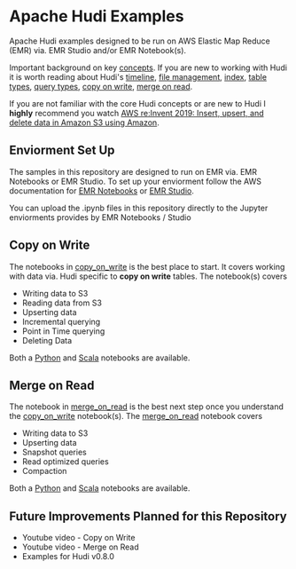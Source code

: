 # Apache Hudi Examples
Apache Hudi examples designed to be run on AWS Elastic Map Reduce (EMR) via. EMR Studio and/or EMR Notebook(s).

Important background on key [concepts][1]. If you are new to working with Hudi it is worth reading about Hudi's [timeline][2], [file management][3], [index][4], [table types][5], [query types][6], [copy on write][7], [merge on read][8].

If you are not familiar with the core Hudi concepts or are new to Hudi I **highly** recommend you watch [AWS re:Invent 2019: Insert, upsert, and delete data in Amazon S3 using Amazon][15].

## Enviorment Set Up

The samples in this repository are designed to run on EMR via. EMR Notebooks or EMR Studio. To set up your enviorment follow the AWS documentation for [EMR Notebooks][10] or [EMR Studio][11]. 

You can upload the .ipynb files in this repository directly to the Jupyter enviorments provides by EMR Notebooks / Studio

## Copy on Write
The notebooks in [copy_on_write][9] is the best place to start. It covers working with data via. Hudi specific to **copy on write** tables. The notebook(s) covers
* Writing data to S3 
* Reading data from S3
* Upserting data
* Incremental querying
* Point in Time querying
* Deleting Data

Both a [Python][12] and [Scala][13] notebooks are available.
## Merge on Read

The notebook in [merge_on_read][14] is the best next step once you understand the [copy_on_write][9] notebook(s). The [merge_on_read][14] notebook covers
* Writing data to S3
* Upserting data
* Snapshot queries
* Read optimized queries
* Compaction

Both a [Python][16] and [Scala][17] notebooks are available.

## Future Improvements Planned for this Repository
* Youtube video - Copy on Write
* Youtube video - Merge on Read
* Examples for Hudi v0.8.0

[1]:https://hudi.apache.org/docs/concepts/
[2]:https://hudi.apache.org/docs/concepts/#timeline
[3]:https://hudi.apache.org/docs/concepts/#file-management
[4]:https://hudi.apache.org/docs/concepts/#index
[5]:https://hudi.apache.org/docs/concepts/#table-types
[6]:https://hudi.apache.org/docs/concepts/#query-types
[7]:https://hudi.apache.org/docs/concepts/#copy-on-write-table
[8]:https://hudi.apache.org/docs/concepts/#merge-on-read-table
[9]:https://github.com/ev2900/Hudi_Elastic_Map_Reduce/tree/main/copy_on_write
[10]:https://docs.aws.amazon.com/emr/latest/ManagementGuide/emr-managed-notebooks.html
[11]:https://docs.aws.amazon.com/emr/latest/ManagementGuide/emr-studio.html
[12]:https://github.com/ev2900/Hudi_Elastic_Map_Reduce/blob/main/copy_on_write/Python/Hudi%20v0.7.0
[13]:https://github.com/ev2900/Hudi_Elastic_Map_Reduce/blob/main/copy_on_write/Scala/Hudi%20v0.7.0
[14]:https://github.com/ev2900/Hudi_Elastic_Map_Reduce/tree/main/merge_on_read
[15]:https://www.youtube.com/watch?v=_ckNyL_Nr1A
[16]:https://github.com/ev2900/Hudi_Elastic_Map_Reduce/tree/main/merge_on_read/Python/Hudi%20v0.7.0
[17]:https://github.com/ev2900/Hudi_Elastic_Map_Reduce/tree/main/merge_on_read/Scala/Hudi%20v0.7.0
